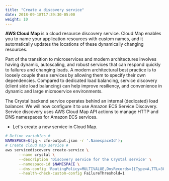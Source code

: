 ```yaml
---
title: "Create a discovery service"
date: 2018-09-18T17:39:30-05:00
weight: 10
---
```


**AWS Cloud Map** is a cloud resource discovery service. Cloud Map enables you to name your application resources with custom names, and it automatically updates the locations of these dynamically changing resources.

Part of the transition to microservices and modern architectures involves having dynamic, autoscaling, and robust services that can respond quickly to failures and changing loads. A modern architectural best practice is to loosely couple these services by allowing them to specify their own dependencies. Compared to dedicated load balancing, service discovery (client side load balancing) can help improve resiliency, and convenience in dynamic and large micrsoervice environments.

The Crystal backend service operates behind an internal (dedicated) load balancer. We will  now configure it to use Amazon ECS Service Discovery. Service discovery uses AWS Cloud Map API actions to manage HTTP and DNS namespaces for Amazon ECS services.

* Let's create a new service in Cloud Map.

```bash
# Define variables #
NAMESPACE=$(jq < cfn-output.json -r '.NamespaceId');
# Create cloud map service #
aws servicediscovery create-service \
      --name crystal \
      --description 'Discovery service for the Crystal service' \
      --namespace-id $NAMESPACE \
      --dns-config 'RoutingPolicy=MULTIVALUE,DnsRecords=[{Type=A,TTL=300}]' \
      --health-check-custom-config FailureThreshold=1
```
